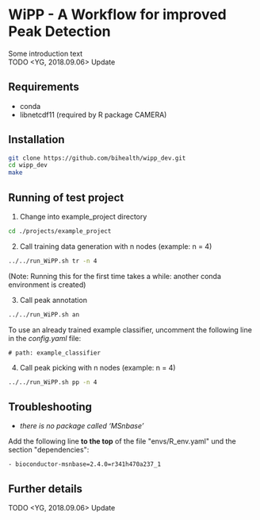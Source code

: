# WiPP - A **W**orkflow for **i**mproved **P**eak **D**etection
Some introduction text \
TODO <YG, 2018.09.06> Update

## Requirements
- conda
- libnetcdf11 (required by R package CAMERA)

## Installation
```bash
git clone https://github.com/bihealth/wipp_dev.git
cd wipp_dev
make
```

## Running of test project

1. Change into example_project directory
```bash
cd ./projects/example_project
```
2. Call training data generation with n nodes (example: n = 4)
```bash
../../run_WiPP.sh tr -n 4 
```
(Note: Running this for the first time takes a while: another conda environment is created)

3. Call peak annotation
```bash
../../run_WiPP.sh an
```
To use an already trained example classifier, uncomment the following line in the *config.yaml* file:
```
# path: example_classifier
```

4. Call peak picking with n nodes (example: n = 4)
```bash
../../run_WiPP.sh pp -n 4 
```
## Troubleshooting
- *there is no package called ‘MSnbase’*

Add the following line **to the top** of the file "envs/R_env.yaml" und the section "dependencies":
```
- bioconductor-msnbase=2.4.0=r341h470a237_1
```

## Further details
TODO <YG, 2018.09.06> Update
